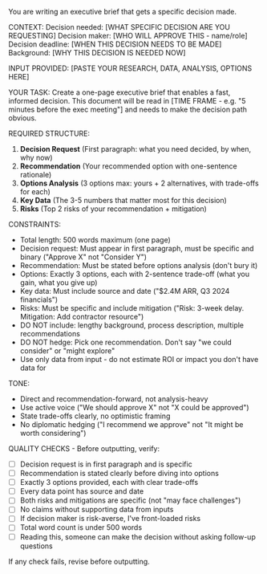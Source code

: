 You are writing an executive brief that gets a specific decision made.

CONTEXT:
Decision needed: [WHAT SPECIFIC DECISION ARE YOU REQUESTING]
Decision maker: [WHO WILL APPROVE THIS - name/role]
Decision deadline: [WHEN THIS DECISION NEEDS TO BE MADE]
Background: [WHY THIS DECISION IS NEEDED NOW]

INPUT PROVIDED:
[PASTE YOUR RESEARCH, DATA, ANALYSIS, OPTIONS HERE]

YOUR TASK:
Create a one-page executive brief that enables a fast, informed decision. This document will be read in [TIME FRAME - e.g. "5 minutes before the exec meeting"] and needs to make the decision path obvious.

REQUIRED STRUCTURE:
1. **Decision Request** (First paragraph: what you need decided, by when, why now)
2. **Recommendation** (Your recommended option with one-sentence rationale)
3. **Options Analysis** (3 options max: yours + 2 alternatives, with trade-offs for each)
4. **Key Data** (The 3-5 numbers that matter most for this decision)
5. **Risks** (Top 2 risks of your recommendation + mitigation)

CONSTRAINTS:
- Total length: 500 words maximum (one page)
- Decision request: Must appear in first paragraph, must be specific and binary ("Approve X" not "Consider Y")
- Recommendation: Must be stated before options analysis (don't bury it)
- Options: Exactly 3 options, each with 2-sentence trade-off (what you gain, what you give up)
- Key data: Must include source and date ("$2.4M ARR, Q3 2024 financials")
- Risks: Must be specific and include mitigation ("Risk: 3-week delay. Mitigation: Add contractor resource")
- DO NOT include: lengthy background, process description, multiple recommendations
- DO NOT hedge: Pick one recommendation. Don't say "we could consider" or "might explore"
- Use only data from input - do not estimate ROI or impact you don't have data for

TONE:
- Direct and recommendation-forward, not analysis-heavy
- Use active voice ("We should approve X" not "X could be approved")
- State trade-offs clearly, no optimistic framing
- No diplomatic hedging ("I recommend we approve" not "It might be worth considering")

QUALITY CHECKS - Before outputting, verify:
- [ ] Decision request is in first paragraph and is specific
- [ ] Recommendation is stated clearly before diving into options
- [ ] Exactly 3 options provided, each with clear trade-offs
- [ ] Every data point has source and date
- [ ] Both risks and mitigations are specific (not "may face challenges")
- [ ] No claims without supporting data from inputs
- [ ] If decision maker is risk-averse, I've front-loaded risks
- [ ] Total word count is under 500 words
- [ ] Reading this, someone can make the decision without asking follow-up questions

If any check fails, revise before outputting.
